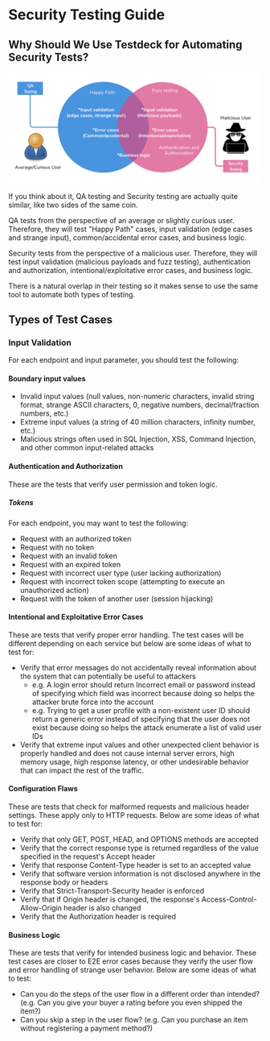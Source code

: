 # Security Testing Guide

## Why Should We Use Testdeck for Automating Security Tests?

![QA vs Security Testing](images/sec.png?raw=true)

If you think about it, QA testing and Security testing are actually quite similar, like two sides of the same coin.

QA tests from the perspective of an average or slightly curious user. Therefore, they will test "Happy Path" cases, input validation (edge cases and strange input), common/accidental error cases, and business logic.

Security tests from the perspective of a malicious user. Therefore, they will test input validation (malicious payloads and fuzz testing), authentication and authorization, intentional/exploitative error cases, and business logic.

There is a natural overlap in their testing so it makes sense to use the same tool to automate both types of testing.

## Types of Test Cases

### Input Validation

For each endpoint and input parameter, you should test the following:

#### Boundary input values
- Invalid input values (null values, non-numeric characters, invalid string format, strange ASCII characters, 0, negative numbers, decimal/fraction numbers, etc.)
- Extreme input values (a string of 40 million characters, infinity number, etc.)
- Malicious strings often used in SQL Injection, XSS, Command Injection, and other common input-related attacks

#### Authentication and Authorization
These are the tests that verify user permission and token logic.

##### Tokens
For each endpoint, you may want to test the following:

- Request with an authorized token
- Request with no token
- Request with an invalid token
- Request with an expired token
- Request with incorrect user type (user lacking authorization)
- Request with incorrect token scope (attempting to execute an unauthorized action)
- Request with the token of another user (session hijacking)

#### Intentional and Exploitative Error Cases

These are tests that verify proper error handling. The test cases will be different depending on each service but below are some ideas of what to test for:

- Verify that error messages do not accidentally reveal information about the system that can potentially be useful to attackers
    - e.g. A login error should return Incorrect email or password instead of specifying which field was incorrect because doing so helps the attacker brute force into the account
    - e.g. Trying to get a user profile with a non-existent user ID should return a generic error instead of specifying that the user does not exist because doing so helps the attack enumerate a list of valid user IDs
- Verify that extreme input values and other unexpected client behavior is properly handled and does not cause internal server errors, high memory usage, high response latency, or other undesirable behavior that can impact the rest of the traffic.

#### Configuration Flaws

These are tests that check for malformed requests and malicious header settings. These apply only to HTTP requests. Below are some ideas of what to test for:

- Verify that only GET, POST, HEAD, and OPTIONS methods are accepted
- Verify that the correct response type is returned regardless of the value specified in the request's Accept header
- Verify that response Content-Type header is set to an accepted value
- Verify that software version information is not disclosed anywhere in the response body or headers
- Verify that Strict-Transport-Security header is enforced
- Verify that if Origin header is changed, the response's Access-Control-Allow-Origin header is also changed
- Verify that the Authorization header is required

#### Business Logic
These are tests that verify for intended business logic and behavior. These test cases are closer to E2E error cases because they verify the user flow and error handling of strange user behavior. Below are some ideas of what to test:

- Can you do the steps of the user flow in a different order than intended? (e.g. Can you give your buyer a rating before you even shipped the item?)
- Can you skip a step in the user flow? (e.g. Can you purchase an item without registering a payment method?)